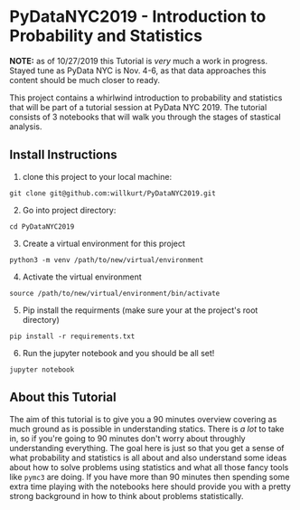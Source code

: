 # PyDataNYC2019 - Introduction to Probability and Statistics

**NOTE:** as of 10/27/2019 this Tutorial is *very* much a work in progress. Stayed tune as PyData NYC is Nov. 4-6, as that data approaches this content should be much closer to ready.

This project contains a whirlwind introduction to probability and statistics that will be part of a tutorial session at PyData NYC 2019. The tutorial consists of 3 notebooks that will walk you through the stages of stastical analysis.

## Install Instructions

1. clone this project to your local machine:

`git clone git@github.com:willkurt/PyDataNYC2019.git`

2. Go into project directory:

`cd PyDataNYC2019`

3. Create a virtual environment for this project

`python3 -m venv /path/to/new/virtual/environment`

4. Activate the virtual environment

`source /path/to/new/virtual/environment/bin/activate`

5. Pip install the requirments (make sure your at the project's root directory)

`pip install -r requirements.txt`

6. Run the jupyter notebook and you should be all set!

`jupyter notebook`


## About this Tutorial

The aim of this tutorial is to give you a 90 minutes overview covering as much ground as is possible in understanding statics. There is *a lot* to take in, so if you're going to 90 minutes don't worry about throughly understanding everything. The goal here is just so that you get a sense of what probability and statistics is all about and also understand some ideas about how to solve problems using statistics and what all those fancy tools like `pymc3` are doing. If you have more than 90 minutes then spending some extra time playing with the notebooks here should provide you with a pretty strong background in how to think about problems statistically.




